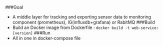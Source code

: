 ###Goal
- A middle layer for tracking and exporting sensor data to monitoring component (prometheus), IG(influxdb+grafana) or RabitMQ
###Build 
- Build an Docker image from Dockerfile : `docker build -t web-service:[version]`
###Run
- All in one in docker-compose file
